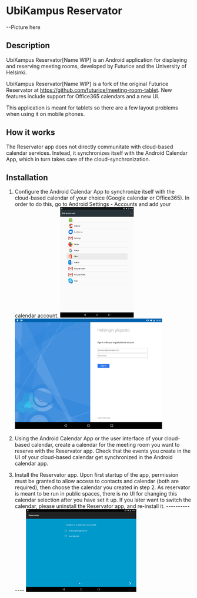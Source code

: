 UbiKampus Reservator
==========

--Picture here

Description
-----------
UbiKampus Reservator[Name WIP] is an Android application for displaying and reserving meeting rooms, developed by Futurice and the University of Helsinki. 

UbiKampus Reservator[Name WIP] is a fork of the original Futurice Reservator at https://github.com/futurice/meeting-room-tablet. New features include support for Office365 calendars and a new UI. 

This application is meant for tablets so there are a few layout problems when using it on mobile phones.

How it works
-----------
The Reservator app does not directly communitate with cloud-based calendar services. Instead, it synchronizes itself with the Android Calendar App, which in turn takes care of the cloud-synchronization.

Installation
-----------

1. Configure the Android Calendar App to synchronize itself with the cloud-based calendar of your choice (Google calendar or Office365). In order to do this, go to Android Settings - Accounts and add your calendar account.
<img src="images/selectOffice365.png" width="200" height="300"> <img src="images/SignInYliopisto.png" width="400">

2. Using the Android Calendar App or the user interface of your cloud-based calendar, create a calendar for the meeting room you want to reserve with the Reservator app. Check that the events you create in the UI of your cloud-based calendar get synchronized in the Android calendar app.

3. Install the Reservator app. Upon first startup of the app, permission must be granted to allow access to contacts and calendar (both are required), then choose the calendar you created in step 2. As reservator is meant to be run in public spaces, there is no UI for changing this calendar selection after you have set it up. If you later want to switch the calendar, please uninstall the Reservator app, and re-install it.  --------------    <img src="images/SelectCalendarAccount.png" width="300">
